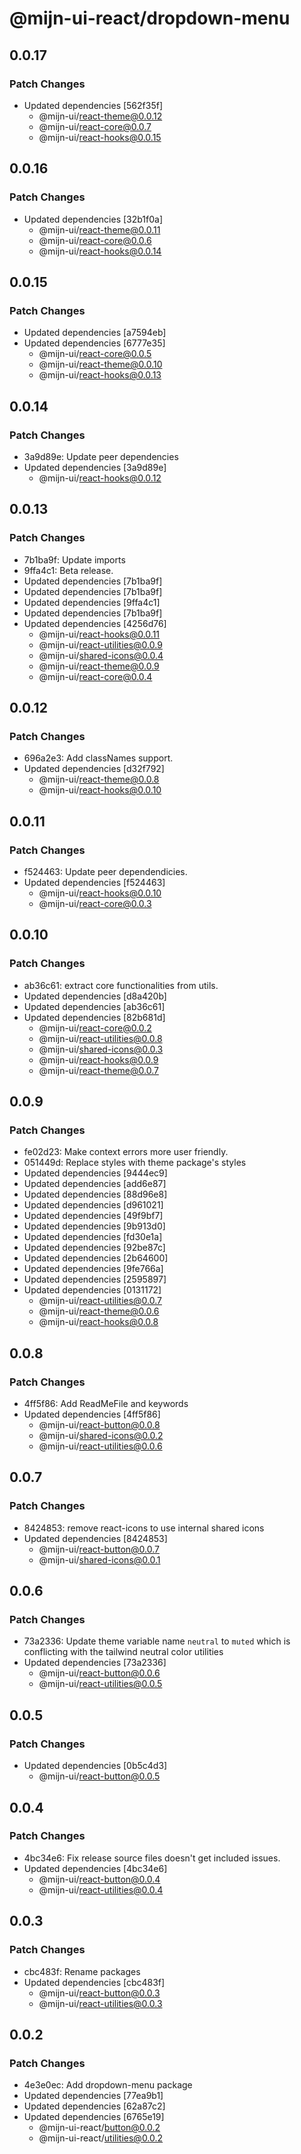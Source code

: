 # @mijn-ui-react/dropdown-menu

## 0.0.17

### Patch Changes

- Updated dependencies [562f35f]
  - @mijn-ui/react-theme@0.0.12
  - @mijn-ui/react-core@0.0.7
  - @mijn-ui/react-hooks@0.0.15

## 0.0.16

### Patch Changes

- Updated dependencies [32b1f0a]
  - @mijn-ui/react-theme@0.0.11
  - @mijn-ui/react-core@0.0.6
  - @mijn-ui/react-hooks@0.0.14

## 0.0.15

### Patch Changes

- Updated dependencies [a7594eb]
- Updated dependencies [6777e35]
  - @mijn-ui/react-core@0.0.5
  - @mijn-ui/react-theme@0.0.10
  - @mijn-ui/react-hooks@0.0.13

## 0.0.14

### Patch Changes

- 3a9d89e: Update peer dependencies
- Updated dependencies [3a9d89e]
  - @mijn-ui/react-hooks@0.0.12

## 0.0.13

### Patch Changes

- 7b1ba9f: Update imports
- 9ffa4c1: Beta release.
- Updated dependencies [7b1ba9f]
- Updated dependencies [7b1ba9f]
- Updated dependencies [9ffa4c1]
- Updated dependencies [7b1ba9f]
- Updated dependencies [4256d76]
  - @mijn-ui/react-hooks@0.0.11
  - @mijn-ui/react-utilities@0.0.9
  - @mijn-ui/shared-icons@0.0.4
  - @mijn-ui/react-theme@0.0.9
  - @mijn-ui/react-core@0.0.4

## 0.0.12

### Patch Changes

- 696a2e3: Add classNames support.
- Updated dependencies [d32f792]
  - @mijn-ui/react-theme@0.0.8
  - @mijn-ui/react-hooks@0.0.10

## 0.0.11

### Patch Changes

- f524463: Update peer dependendicies.
- Updated dependencies [f524463]
  - @mijn-ui/react-hooks@0.0.10
  - @mijn-ui/react-core@0.0.3

## 0.0.10

### Patch Changes

- ab36c61: extract core functionalities from utils.
- Updated dependencies [d8a420b]
- Updated dependencies [ab36c61]
- Updated dependencies [82b681d]
  - @mijn-ui/react-core@0.0.2
  - @mijn-ui/react-utilities@0.0.8
  - @mijn-ui/shared-icons@0.0.3
  - @mijn-ui/react-hooks@0.0.9
  - @mijn-ui/react-theme@0.0.7

## 0.0.9

### Patch Changes

- fe02d23: Make context errors more user friendly.
- 051449d: Replace styles with theme package's styles
- Updated dependencies [9444ec9]
- Updated dependencies [add6e87]
- Updated dependencies [88d96e8]
- Updated dependencies [d961021]
- Updated dependencies [49f9bf7]
- Updated dependencies [9b913d0]
- Updated dependencies [fd30e1a]
- Updated dependencies [92be87c]
- Updated dependencies [2b64600]
- Updated dependencies [9fe766a]
- Updated dependencies [2595897]
- Updated dependencies [0131172]
  - @mijn-ui/react-utilities@0.0.7
  - @mijn-ui/react-theme@0.0.6
  - @mijn-ui/react-hooks@0.0.8

## 0.0.8

### Patch Changes

- 4ff5f86: Add ReadMeFile and keywords
- Updated dependencies [4ff5f86]
  - @mijn-ui/react-button@0.0.8
  - @mijn-ui/shared-icons@0.0.2
  - @mijn-ui/react-utilities@0.0.6

## 0.0.7

### Patch Changes

- 8424853: remove react-icons to use internal shared icons
- Updated dependencies [8424853]
  - @mijn-ui/react-button@0.0.7
  - @mijn-ui/shared-icons@0.0.1

## 0.0.6

### Patch Changes

- 73a2336: Update theme variable name `neutral` to `muted` which is conflicting with the tailwind neutral color utilities
- Updated dependencies [73a2336]
  - @mijn-ui/react-button@0.0.6
  - @mijn-ui/react-utilities@0.0.5

## 0.0.5

### Patch Changes

- Updated dependencies [0b5c4d3]
  - @mijn-ui/react-button@0.0.5

## 0.0.4

### Patch Changes

- 4bc34e6: Fix release source files doesn't get included issues.
- Updated dependencies [4bc34e6]
  - @mijn-ui/react-button@0.0.4
  - @mijn-ui/react-utilities@0.0.4

## 0.0.3

### Patch Changes

- cbc483f: Rename packages
- Updated dependencies [cbc483f]
  - @mijn-ui/react-button@0.0.3
  - @mijn-ui/react-utilities@0.0.3

## 0.0.2

### Patch Changes

- 4e3e0ec: Add dropdown-menu package
- Updated dependencies [77ea9b1]
- Updated dependencies [62a87c2]
- Updated dependencies [6765e19]
  - @mijn-ui-react/button@0.0.2
  - @mijn-ui-react/utilities@0.0.2
